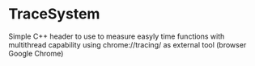 # TraceSystem
Simple C++ header to use to measure easyly time functions with multithread capability using chrome://tracing/ as external tool (browser Google Chrome)
